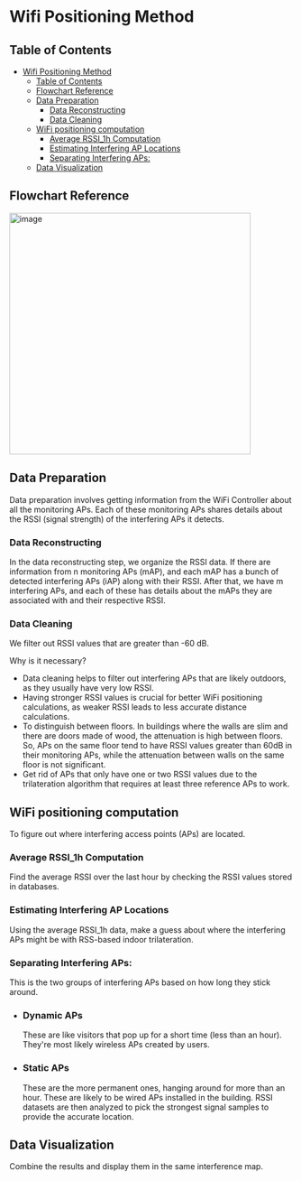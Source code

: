 # Wifi Positioning Method

## Table of Contents
- [Wifi Positioning Method](#wifi-positioning-method)
  - [Table of Contents](#table-of-contents)
  - [Flowchart Reference](#flowchart-reference)
  - [Data Preparation](#data-preparation)
    - [Data Reconstructing](#data-reconstructing)
    - [Data Cleaning](#data-cleaning)
  - [WiFi positioning computation](#wifi-positioning-computation)
    - [Average RSSI\_1h Computation](#average-rssi_1h-computation)
    - [Estimating Interfering AP Locations](#estimating-interfering-ap-locations)
    - [Separating Interfering APs:](#separating-interfering-aps)
  - [Data Visualization](#data-visualization)

## Flowchart Reference

<img width="428" alt="image" src="https://github.com/bmw-ece-ntust/internship/blob/2024-TEEP-11-Lauren/images/Flowchart.png">

## Data Preparation
Data preparation involves getting information from the WiFi Controller about all the monitoring APs. Each of these monitoring APs shares details about the RSSI (signal strength) of the interfering APs it detects. 

### Data Reconstructing
In the data reconstructing step, we organize the RSSI data. If there are information from n monitoring APs (mAP), and each mAP has a bunch of detected interfering APs (iAP) along with their RSSI. After that, we have m interfering APs, and each of these has details about the mAPs they are associated with and their respective RSSI.

### Data Cleaning
We filter out RSSI values that are greater than -60 dB. 

Why is it necessary?
- Data cleaning helps to filter out interfering APs that are likely outdoors, as they usually have very low RSSI.
- Having stronger RSSI values is crucial for better WiFi positioning calculations, as weaker RSSI leads to less accurate distance calculations. 
- To distinguish between floors. In buildings where the walls are slim and there are doors made of wood, the attenuation is high between floors. So, APs on the same floor tend to have RSSI values greater than 60dB in their monitoring APs, while the attenuation between walls on the same floor is not significant.
- Get rid of APs that only have one or two RSSI values due to the trilateration algorithm that requires at least three reference APs to work.

## WiFi positioning computation
To figure out where interfering access points (APs) are located.

### Average RSSI_1h Computation
Find the average RSSI over the last hour by checking the RSSI values stored in databases.

### Estimating Interfering AP Locations
Using the average RSSI_1h data, make a guess about where the interfering APs might be with RSS-based indoor trilateration.

### Separating Interfering APs:
This is the two groups of interfering APs based on how long they stick around.

- ### Dynamic APs
    These are like visitors that pop up for a short time (less than an hour). They're most likely wireless APs created by users.

- ### Static APs
    These are the more permanent ones, hanging around for more than an hour. These are likely to be wired APs installed in the building. RSSI datasets are then analyzed to pick the strongest signal samples to provide the accurate location. 

## Data Visualization
Combine the results and display them in the same interference map.
